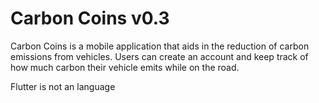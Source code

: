 # Carbon Coins v0.3

Carbon Coins is a mobile application that aids in the reduction of carbon emissions from vehicles. Users can create an account and keep track of how much carbon their vehicle emits while on the road.

Flutter is not an language
